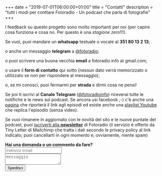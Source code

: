 +++
date = "2019-07-01T06:00:00+01:00"
title = "Contatti"
description = "tutti i modi per conttare Fotoradio - Un podcast che parla di fotografie"
+++

I feedback su questo progetto sono molto importanti per noi (per capire cosa funziona e cosa no. Per questo è una _stagione zero_!!!).
<!--more-->

Se vuoi, puoi mandare un **whatsapp** testuale o vocale al **351 80 13 2 13**;

o anche un messaggio **telegram** a <a href="https://t.me/fotoradio">@fotoradio</a>;

o puoi scrivere una buona vecchia **email** a fotoradio.info at gmail.com;

o usare il **form di contatto** qui sotto (nessun dato verrà memorizzato o utilizzato se non per rispondere al messaggio);

o, se mi conosci, puoi fermarmi per **strada** e dirmi cosa ne pensi!

Se poi ti iscrivi al **Canale Telegram** (<a href="https://t.me/fotoradioinfo">@fotoradioinfo</a>) riceverai tutte le notifiche e le news sul podcast. Se ancora usi facebook ;-) c'è anche una <a href="https://www.facebook.com/Fotoradio-485212768933498">pagina</a> che riporterà il link agli episodi ed
esiste anche una <a href="https://www.youtube.com/playlist?list=PLnlsCXqTNBbJwNnJSakS20-z4zidlJVeK">playlist Youtube</a> che replica l'episodio (senza video).

Se vuoi rimanere in aggiornato con le novità del sito e le nuove puntate del podcast, puoi <a href="https://tinyletter.com/fotoradio">iscriverti alla **newsletter**</a> di Fotoradio (il servizio è offerto da Tiny Letter di Mailchimp che tratta i dati secondo le privacy policy al link indicato; puoi cancellarti in ogni momento e, ovviamente, niente spam)


<form method="POST" action="https://formspree.io/fotoradio.info@gmail.com">
  <b>Hai una domanda o un commento da fare?</b><br>
  <input type="text" name="email" placeholder="indirizzo email"><br>
  <textarea type="text" name="message" placeholder="messaggio"></textarea><br>
  <button type="submit" class="font-button">Spedisci</button>
</form>
